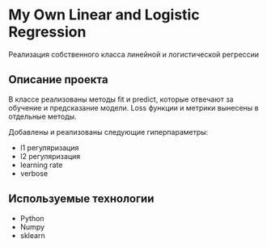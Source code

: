 # My Own Linear and Logistic Regression

Реализация собственного класса линейной и логистической регрессии

## Описание проекта
В классе реализованы методы fit и predict, которые отвечают за обучение и предсказание модели. Loss функции и метрики вынесены в отдельные методы.

Добавлены и реализованы следующие гиперпараметры:
- l1 регуляризация
- l2 регуляризация
- learning rate
- verbose

## Используемые технологии
- Python
- Numpy
- sklearn
